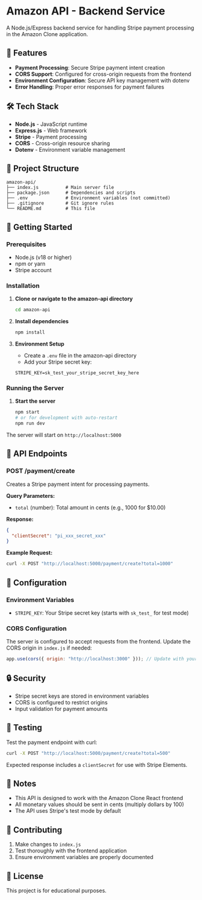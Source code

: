 # Amazon API - Backend Service

A Node.js/Express backend service for handling Stripe payment processing in the Amazon Clone application.

## 🚀 Features

- **Payment Processing**: Secure Stripe payment intent creation
- **CORS Support**: Configured for cross-origin requests from the frontend
- **Environment Configuration**: Secure API key management with dotenv
- **Error Handling**: Proper error responses for payment failures

## 🛠️ Tech Stack

- **Node.js** - JavaScript runtime
- **Express.js** - Web framework
- **Stripe** - Payment processing
- **CORS** - Cross-origin resource sharing
- **Dotenv** - Environment variable management

## 📁 Project Structure

```
amazon-api/
├── index.js          # Main server file
├── package.json      # Dependencies and scripts
├── .env              # Environment variables (not committed)
├── .gitignore        # Git ignore rules
└── README.md         # This file
```

## 🚀 Getting Started

### Prerequisites

- Node.js (v18 or higher)
- npm or yarn
- Stripe account

### Installation

1. **Clone or navigate to the amazon-api directory**

   ```bash
   cd amazon-api
   ```

2. **Install dependencies**

   ```bash
   npm install
   ```

3. **Environment Setup**
   - Create a `.env` file in the amazon-api directory
   - Add your Stripe secret key:
   ```
   STRIPE_KEY=sk_test_your_stripe_secret_key_here
   ```

### Running the Server

1. **Start the server**
   ```bash
   npm start
   # or for development with auto-restart
   npm run dev
   ```

The server will start on `http://localhost:5000`

## 📡 API Endpoints

### POST /payment/create

Creates a Stripe payment intent for processing payments.

**Query Parameters:**

- `total` (number): Total amount in cents (e.g., 1000 for $10.00)

**Response:**

```json
{
  "clientSecret": "pi_xxx_secret_xxx"
}
```

**Example Request:**

```bash
curl -X POST "http://localhost:5000/payment/create?total=1000"
```

## 🔧 Configuration

### Environment Variables

- `STRIPE_KEY`: Your Stripe secret key (starts with `sk_test_` for test mode)

### CORS Configuration

The server is configured to accept requests from the frontend. Update the CORS origin in `index.js` if needed:

```javascript
app.use(cors({ origin: "http://localhost:3000" })); // Update with your frontend URL
```

## 🔒 Security

- Stripe secret keys are stored in environment variables
- CORS is configured to restrict origins
- Input validation for payment amounts

## 🧪 Testing

Test the payment endpoint with curl:

```bash
curl -X POST "http://localhost:5000/payment/create?total=500"
```

Expected response includes a `clientSecret` for use with Stripe Elements.

## 📝 Notes

- This API is designed to work with the Amazon Clone React frontend
- All monetary values should be sent in cents (multiply dollars by 100)
- The API uses Stripe's test mode by default

## 🤝 Contributing

1. Make changes to `index.js`
2. Test thoroughly with the frontend application
3. Ensure environment variables are properly documented

## 📄 License

This project is for educational purposes.
